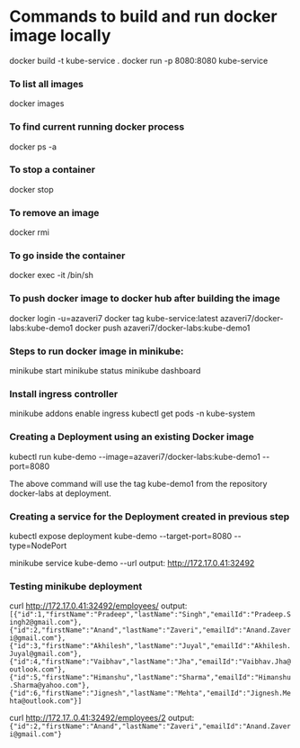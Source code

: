 # Commands to build and run docker image locally
docker build -t kube-service .
docker run -p 8080:8080 kube-service

### To list all images
docker images

### To find current running docker process
docker ps -a

### To stop a container
docker stop

### To remove an image
docker rmi 

### To go inside the container
docker exec -it /bin/sh

### To push docker image to docker hub after building the image
docker login -u=azaveri7
docker tag kube-service:latest azaveri7/docker-labs:kube-demo1
docker push azaveri7/docker-labs:kube-demo1

### Steps to run docker image in minikube:
minikube start
minikube status
minikube dashboard

### Install ingress controller
minikube addons enable ingress
kubectl get pods -n kube-system

### Creating a Deployment using an existing Docker image
kubectl run kube-demo --image=azaveri7/docker-labs:kube-demo1 --port=8080

The above command will use the tag kube-demo1 from the repository docker-labs at
deployment.

### Creating a service for the Deployment created in previous step
kubectl expose deployment kube-demo --target-port=8080 --type=NodePort

minikube service kube-demo --url
output: http://172.17.0.41:32492

### Testing minikube deployment
curl http://172.17.0.41:32492/employees/
output:
```[{"id":1,"firstName":"Pradeep","lastName":"Singh","emailId":"Pradeep.Singh2@gmail.com"},{"id":2,"firstName":"Anand","lastName":"Zaveri","emailId":"Anand.Zaveri@gmail.com"},{"id":3,"firstName":"Akhilesh","lastName":"Juyal","emailId":"Akhilesh.Juyal@gmail.com"},{"id":4,"firstName":"Vaibhav","lastName":"Jha","emailId":"Vaibhav.Jha@outlook.com"},{"id":5,"firstName":"Himanshu","lastName":"Sharma","emailId":"Himanshu.Sharma@yahoo.com"},{"id":6,"firstName":"Jignesh","lastName":"Mehta","emailId":"Jignesh.Mehta@outlook.com"}]```

curl http://172.17..0.41:32492/employees/2
output:
```{"id":2,"firstName":"Anand","lastName":"Zaveri","emailId":"Anand.Zaveri@gmail.com"}```
